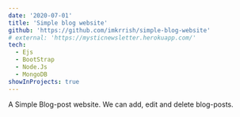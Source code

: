 ```yaml
---
date: '2020-07-01'
title: 'Simple blog website'
github: 'https://github.com/imkrrish/simple-blog-website'
# external: 'https://mysticnewsletter.herokuapp.com/'
tech:
  - Ejs
  - BootStrap
  - Node.Js
  - MongoDB
showInProjects: true
---
```


A Simple Blog-post website. We can add, edit and delete blog-posts.
